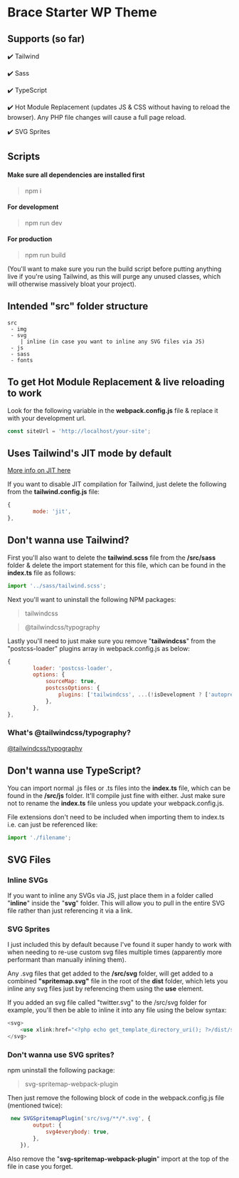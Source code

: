 # Brace Starter WP Theme

## Supports (so far)

:heavy_check_mark: Tailwind

:heavy_check_mark: Sass

:heavy_check_mark: TypeScript

:heavy_check_mark: Hot Module Replacement (updates JS & CSS without having to reload the browser). Any PHP file changes will cause a full page reload.

:heavy_check_mark: SVG Sprites

## Scripts

#### Make sure all dependencies are installed first

> npm i

#### For development

> npm run dev

#### For production

> npm run build

(You'll want to make sure you run the build script before putting anything live if you're using Tailwind, as this will purge any unused classes, which will otherwise massively bloat your project).

## Intended "src" folder structure

    src
     - img
     - svg
        | inline (in case you want to inline any SVG files via JS)
     - js
     - sass
     - fonts

## To get Hot Module Replacement & live reloading to work

Look for the following variable in the **webpack.config.js** file & replace it with your development url.

```javascript
const siteUrl = 'http://localhost/your-site';
```

## Uses Tailwind's JIT mode by default

[More info on JIT here](https://tailwindcss.com/docs/typography-plugin)

If you want to disable JIT compilation for Tailwind, just delete the following from the **tailwind.config.js** file:

```javascript
{
		mode: 'jit',
},
```

## Don't wanna use Tailwind?

First you'll also want to delete the **tailwind.scss** file from the **/src/sass** folder & delete the import statement for this file, which can be found in the **index.ts** file as follows:

```javascript
import '../sass/tailwind.scss';
```

Next you'll want to uninstall the following NPM packages:

> tailwindcss

> @tailwindcss/typography

Lastly you'll need to just make sure you remove "**tailwindcss**" from the "postcss-loader" plugins array in webpack.config.js as below:

```javascript
{
		loader: 'postcss-loader',
		options: {
			sourceMap: true,
			postcssOptions: {
				plugins: ['tailwindcss', ...(!isDevelopment ? ['autoprefixer', 'cssnano'] : [])],
			},
		},
},
```

### What's @tailwindcss/typography?

[@tailwindcss/typography](https://tailwindcss.com/docs/typography-plugin)

## Don't wanna use TypeScript?

You can import normal .js files or .ts files into the **index.ts** file, which can be found in the **/src/js** folder. It'll compile just fine with either. Just make sure not to rename the **index.ts** file unless you update your webpack.config.js.

File extensions don't need to be included when importing them to index.ts i.e. can just be referenced like:

```javascript
import './filename';
```

## SVG Files

### Inline SVGs

If you want to inline any SVGs via JS, just place them in a folder called "**inline**" inside the "**svg**" folder. This will allow you to pull in the entire SVG file rather than just referencing it via a link.

### SVG Sprites

I just included this by default because I've found it super handy to work with when needing to re-use custom svg files multiple times (apparently more performant than manually inlining them).

Any .svg files that get added to the **/src/svg** folder, will get added to a combined **"spritemap.svg"** file in the root of the **dist** folder, which lets you inline any svg files just by referencing them using the **use** element.

If you added an svg file called "twitter.svg" to the /src/svg folder for example, you'll then be able to inline it into any file using the below syntax:

```php
<svg>
	<use xlink:href="<?php echo get_template_directory_uri(); ?>/dist/spritemap.svg#sprite-twitter"></use>
</svg>
```

### Don't wanna use SVG sprites?

npm uninstall the following package:

> svg-spritemap-webpack-plugin

Then just remove the following block of code in the webpack.config.js file (mentioned twice):

```javascript
 new SVGSpritemapPlugin('src/svg/**/*.svg', {
		output: {
			svg4everybody: true,
		},
	}),
```

Also remove the "**svg-spritemap-webpack-plugin**" import at the top of the file in case you forget.
